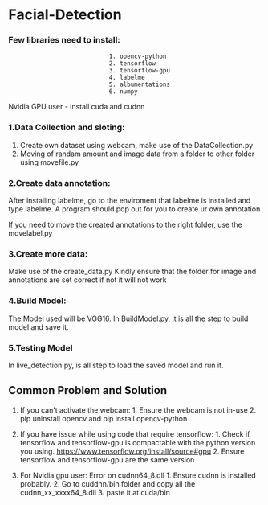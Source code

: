 # Facial-Detection

### Few libraries need to install:
                                1. opencv-python 
                                2. tensorflow 
                                3. tensorflow-gpu
                                4. labelme
                                5. albumentations
                                6. numpy

Nvidia GPU user - install cuda and cudnn 


### 1.Data Collection and sloting:

1. Create own dataset using webcam, make use of the DataCollection.py
2. Moving of randam amount and image data from a folder to other folder using movefile.py

### 2.Create data annotation:

After installing labelme, go to the enviroment that labelme is installed and type labelme.
A program should pop out for you to create ur own annotation

If you need to move the created annotations to the right folder, use the movelabel.py

### 3.Create more data:

Make use of the create_data.py
Kindly ensure that the folder for image and annotations are set correct if not it will not work

### 4.Build Model:

The Model used will be VGG16.
In BuildModel.py, it is all the step to build model and save it. 

### 5.Testing Model
In live_detection.py, is all step to load the saved model and run it.


## Common Problem and Solution

1. If you can't activate the webcam: 
                    1. Ensure the webcam is not in-use
                    2. pip uninstall opencv and pip install opencv-python

2. If you have issue while using code that require tensorflow:
                    1. Check if tensorflow and tensorflow-gpu is compactable with the python version you using. https://www.tensorflow.org/install/source#gpu
                    2. Ensure tensorflow and tensorflow-gpu are the same version

3. For Nvidia gpu user: Error on cudnn64_8.dll
                    1. Ensure cudnn is installed probably.
                    2. Go to cuddnn/bin folder and copy all the cudnn_xx_xxxx64_8.dll
                    3. paste it at cuda/bin
                        
